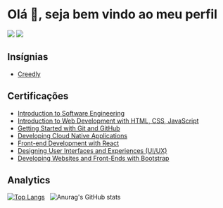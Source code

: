 # Olá 👋, seja bem vindo ao meu perfil 
<p align="left">
  <a href="https://www.linkedin.com/in/antonio-ramon/"><img src="https://img.shields.io/badge/LinkedIn-0077B5?style=for-the-badge&logo=linkedin&logoColor=white"></a>
  <a href="https://www.coursera.org/user/e4a6a3238f4047bdeb4c2bb44a29ea4f"><img src="https://img.shields.io/badge/Coursera-%230056D2.svg?style=for-the-badge&logo=Coursera&logoColor=white"></a>
</p>

## Insígnias
- [Creedly](https://www.credly.com/users/antonio-ramon-alves-silva)

## Certificações
- [Introduction to Software Engineering](https://www.coursera.org/account/accomplishments/verify/AVP422LGHAJL)
- [Introduction to Web Development with HTML, CSS, JavaScript](https://www.coursera.org/account/accomplishments/verify/SGZ7PFCXC2KM)
- [Getting Started with Git and GitHub](https://www.coursera.org/account/accomplishments/verify/U6AHVPAPYZZK)
- [Developing Cloud Native Applications](https://www.coursera.org/account/accomplishments/verify/9MHWWXRU37NB)
- [Front-end Development with React](https://www.coursera.org/account/accomplishments/verify/439F3DYMKCXN)
- [Designing User Interfaces and Experiences (UI/UX)](https://www.coursera.org/account/accomplishments/verify/5S73AEUCFMF4)
- [Developing Websites and Front-Ends with Bootstrap](https://www.coursera.org/account/accomplishments/verify/HDYSA5Y4UYTP)

## Analytics
<div align="justify">
  
  [![Top Langs](https://github-readme-stats-git-masterrstaa-rickstaa.vercel.app/api/top-langs/?username=Antonio-Ramon&layout=compact&theme=tokyonight)](https://github.com/Antonio-Ramon/github-readme-stats) &nbsp; ![Anurag's GitHub stats](https://github-readme-stats.vercel.app/api?username=Antonio-Ramon&show_icons=true&theme=tokyonight)
  <!-- [![GitHub Streak](http://github-readme-streak-stats.herokuapp.com?user=Antonio-Ramon&theme=tokyonight&date_format=j%20M%5B%20Y%5D)](https://git.io/streak-stats) -->
</div>
